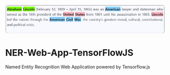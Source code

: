 ![alt text](https://github.com/mrstelmach/NER-Web-App-TensorFlowJS/blob/master/web-app/test/txt1.JPG?raw=true)
# NER-Web-App-TensorFlowJS
Named Entity Recognition Web Application powered by Tensorflow.js
